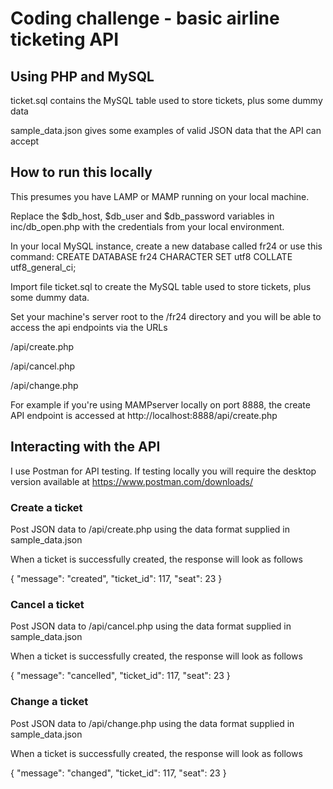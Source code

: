 # Coding challenge - basic airline ticketing API

## Using PHP and MySQL

ticket.sql contains the MySQL table used to store tickets, plus some dummy data

sample_data.json gives some examples of valid JSON data that the API can accept

## How to run this locally

This presumes you have LAMP or MAMP running on your local machine.

Replace the $db_host, $db_user and $db_password variables in inc/db_open.php with the credentials from your local environment.

In your local MySQL instance, create a new database called fr24 or use this command:
CREATE DATABASE fr24 CHARACTER SET utf8 COLLATE utf8_general_ci;

Import file ticket.sql to create the MySQL table used to store tickets, plus some dummy data.

Set your machine's server root to the /fr24 directory and you will be able to access the api endpoints via the URLs

/api/create.php

/api/cancel.php

/api/change.php

For example if you're using MAMPserver locally on port 8888, the create API endpoint is accessed at http://localhost:8888/api/create.php

## Interacting with the API

I use Postman for API testing. If testing locally you will require the desktop version available at https://www.postman.com/downloads/

### Create a ticket

Post JSON data to /api/create.php using the data format supplied in sample_data.json

When a ticket is successfully created, the response will look as follows

{
    "message": "created",
    "ticket_id": 117,
    "seat": 23
}

### Cancel a ticket

Post JSON data to /api/cancel.php using the data format supplied in sample_data.json

When a ticket is successfully created, the response will look as follows

{
    "message": "cancelled",
    "ticket_id": 117,
    "seat": 23
}

### Change a ticket

Post JSON data to /api/change.php using the data format supplied in sample_data.json

When a ticket is successfully created, the response will look as follows

{
    "message": "changed",
    "ticket_id": 117,
    "seat": 23
}
